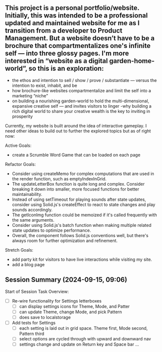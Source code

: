 ## This project is a personal portfolio/website. Initially, this was intended to be a professional updated and maintained website for me as I transition from a developer to Product Management. But a website doesn’t have to be a brochure that compartmentalizes one's infinite self — into three glossy pages. I'm more interested in “website as a digital garden-home-world”, so this is an exploration:

- the ethos and intention to sell / show / prove / substantiate — versus the intention to exist, inhabit, and be
- how brochure-like websites compartmentalize and limit the self into a marketing “niche”
- on building a nourishing garden-world to hold the multi-dimensional, expansive creative self — and invites visitors to linger
  -why building a rich digital world to share your creative wealth is the key to inviting in prosperity

Currently, my website is built around the idea of interactive gameplay. I need other ideas to build out to further the explored topics but as of right now:

Active Goals:

- create a Scrumble Word Game that can be loaded on each page

Refactor Goals:

- Consider using createMemo for complex computations that are used in the render function, such as emptyIndexInGrid.
- The updateLetterBox function is quite long and complex. Consider breaking it down into smaller, more focused functions for better maintainability.
- Instead of using setTimeout for playing sounds after state updates, consider using Solid.js's createEffect to react to state changes and play sounds accordingly.
- The getIconImg function could be memoized if it's called frequently with the same arguments.
- Consider using Solid.js's batch function when making multiple related state updates to optimize performance.
- Overall, the component follows Solid.js conventions well, but there's always room for further optimization and refinement.

Stretch Goals:

- add party kit for visitors to have live interactions while visiting my site.
- add a blog page

## Session Summary (2024-09-15, 09:06)

Start of Session
Task Overview:

- [ ] Re-wire functionality for Settings letterboxes
  - [ ] can display settings icons for Theme, Mode, and Patter
  - [ ] can update Theme, change Mode, and pick Pattern
  - [ ] does save to localstorage
- [ ] Add tests for Settings
  - [ ] each setting is laid out in grid space. Theme first, Mode second, Pattern third
  - [ ] select options are cycled through with upward and downward nav
  - [ ] settings change and update on Return key and Space bar
        ...

